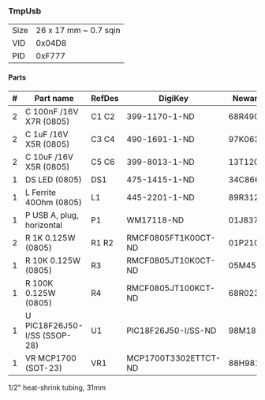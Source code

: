 ### TmpUsb ###

|      |                       |
|------|-----------------------|
| Size | 26 x 17 mm ~ 0.7 sqin |
| VID  | 0x04D8                |
| PID  | 0xF777                |


#### Parts ####

|  # | Part name                        | RefDes  | DigiKey                    | Newark  |
|---:|----------------------------------|---------|----------------------------|---------|
|  2 | C 100nF /16V X7R (0805)          | C1 C2   | 399-1170-1-ND              | 68R4903 |
|  2 | C 1uF /16V X5R (0805)            | C3 C4   | 490-1691-1-ND              | 97K0638 |
|  2 | C 10uF /16V X5R (0805)           | C5 C6   | 399-8013-1-ND              | 13T1208 |
|  1 | DS LED (0805)                    | DS1     | 475-1415-1-ND              | 34C8663 |
|  1 | L Ferrite 40Ohm (0805)           | L1      | 445-2201-1-ND              | 89R3121 |
|  1 | P USB A, plug, horizontal        | P1      | WM17118-ND                 | 01J8375 |
|  2 | R 1K 0.125W (0805)               | R1 R2   | RMCF0805FT1K00CT-ND        | 01P2109 |
|  1 | R 10K 0.125W (0805)              | R3      | RMCF0805JT10K0CT-ND        | 05M4535 |
|  1 | R 100K 0.125W (0805)             | R4      | RMCF0805JT100KCT-ND        | 68R0231 |
|  1 | U PIC18F26J50-I/SS (SSOP-28)     | U1      | PIC18F26J50-I/SS-ND        | 98M1806 |
|  1 | VR MCP1700 (SOT-23)              | VR1     | MCP1700T3302ETTCT-ND       | 88H9817 |

1/2" heat-shrink tubing, 31mm

